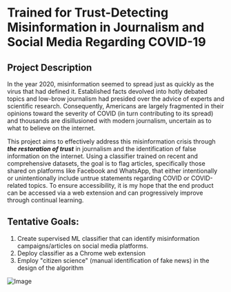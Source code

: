 # Trained for Trust-Detecting Misinformation in Journalism and Social Media Regarding COVID-19

## Project Description
In the year 2020, misinformation seemed to spread just as quickly as the virus that had defined it. Established facts devolved into hotly debated topics and low-brow journalism had presided over the advice of experts and scientific research. Consequently, Americans are largely fragmented in their opinions toward the severity of COVID (in turn contributing to its spread) and thousands are disillusioned with modern journalism, uncertain as to what to believe on the internet.

This project aims to effectively address this misinformation crisis through ***the restoration of trust*** in journalism and the identification of false information on the internet. Using a classifier trained on recent and comprehensive datasets, the goal is to flag articles, specifically those shared on platforms like Facebook and WhatsApp, that either intentionally or unintentionally include untrue statements regarding COVID or COVID-related topics. To ensure accessibility, it is my hope that the end product can be accessed via a web extension and can progressively improve through continual learning.

## Tentative Goals:
1. Create supervised ML classifier that can identify misinformation campaigns/articles on social media platforms.
2. Deploy classifier as a Chrome web extension
3. Employ "citizen science" (manual identification of fake news) in the design of the algorithm

![Image](https://ichef.bbci.co.uk/images/ic/400xn/p088bnqx.jpg)

